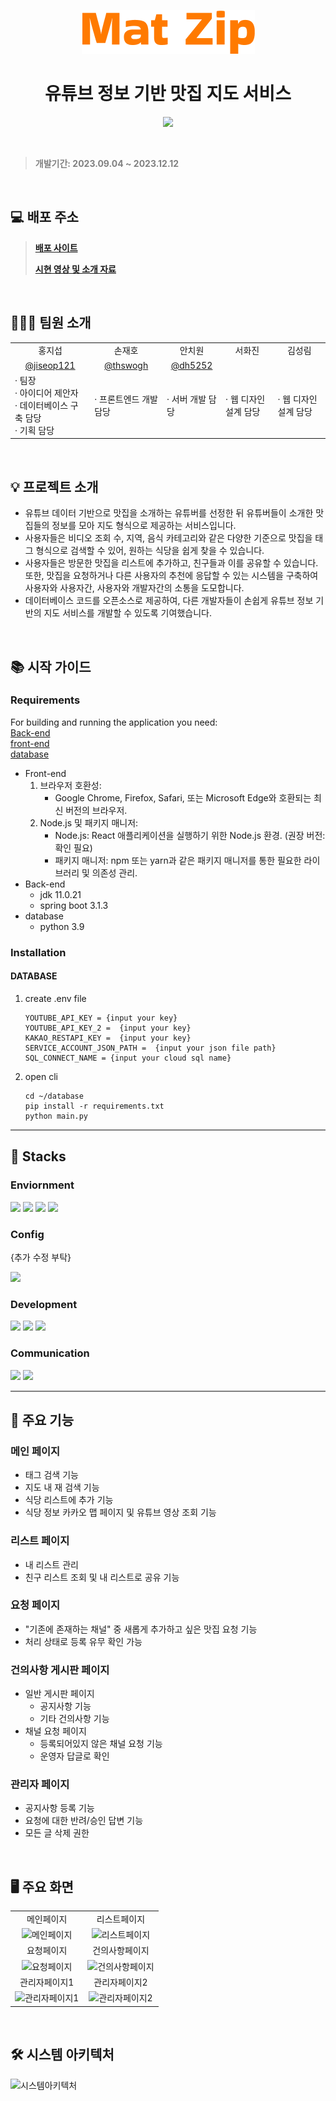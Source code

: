 
<p align="center">
  <img src="images/img_1.png" alt="맛집사이트로고">
</p>

<h1 align="center">유튜브 정보 기반 맛집 지도 서비스</h1>
<p align="center"><a href="https://hits.seeyoufarm.com"><img src="https://hits.seeyoufarm.com/api/count/incr/badge.svg?url=https%3A%2F%2Fgithub.com%2Fparkyolo%2FminiHanaInsurance&count_bg=%232BB1A9&title_bg=%23555555&icon=&icon_color=%23E7E7E7&title=hits&edge_flat=false"/></a></p>

<br>

> <p style="color:gray; font-weight:bold;"></p>
> <p style="color:gray; font-weight:bold;">개발기간: 2023.09.04 ~ 2023.12.12</p>

<br>

## 💻 배포 주소

> <p style="color:gray; font-weight:bold;"><a href="https://thswogh.github.io/Seoul_Restaurant_Map/">배포 사이트</a><p>
> <p style="color:gray; font-weight:bold;"><a href="https://docs.google.com/presentation/d/1fYYMSaQyoykspMV_Ud-pYuITTyNAPKUc/edit?usp=sharing&ouid=110693294229754667378&rtpof=true&sd=true">시현 영상 및 소개 자료</a></p>

<br>

## 🙋🏻‍♀️ 팀원 소개
<table>
    <tr>
        <td align="center">홍지섭</td>
        <td align="center">손재호</td>
        <td align="center">안치원</td>
        <td align="center">서화진</td>
        <td align="center">김성림</td>
    </tr>
    <tr>
        <td align="center"><a href="https://github.com/jiseop121">@jiseop121</a></td>
        <td align="center"><a href="https://github.com/thswogh">@thswogh</a></td>
      <td align="center"><a href="https://github.com/dh5252">@dh5252</a></td>
    </tr>
    <tr>
        <td>&middot; 팀장<br>&middot; 아이디어 제안자<br>&middot; 데이터베이스 구축 담당<br>&middot; 기획 담당</td>
        <td>&middot; 프론트엔드 개발 담당</td>
        <td>&middot; 서버 개발 담당</td>
        <td>&middot; 웹 디자인 설계 담당</td>
        <td>&middot; 웹 디자인 설계 담당</td>
    </tr>
</table>

<br>

## 💡 프로젝트 소개
- 유튜브 데이터 기반으로 맛집을 소개하는 유튜버를 선정한 뒤 유튜버들이 소개한 맛집들의 정보를 모아 지도 형식으로 제공하는 서비스입니다.
- 사용자들은 비디오 조회 수, 지역, 음식 카테고리와 같은 다양한 기준으로 맛집을 태그 형식으로 검색할 수 있어, 원하는 식당을 쉽게 찾을 수 있습니다.
- 사용자들은 방문한 맛집을 리스트에 추가하고, 친구들과 이를 공유할 수 있습니다. 또한, 맛집을 요청하거나 다른 사용자의 추천에 응답할 수 있는 시스템을 구축하여 사용자와 사용자간, 사용자와 개발자간의 소통을 도모합니다.
- 데이터베이스 코드를 오픈소스로 제공하여, 다른 개발자들이 손쉽게 유튜브 정보 기반의 지도 서비스를 개발할 수 있도록 기여했습니다.

<br>

## 📚 시작 가이드
### Requirements
For building and running the application you need: 
<br>
<a href="https://github.com/InterfaceProject-Seoul-aRestaurant-Map/Seoul_Restaurant_Map/tree/merge">Back-end</a></td>
<br>
<a href="https://github.com/InterfaceProject-Seoul-aRestaurant-Map/Seoul_Restaurant_Map/tree/front-end">front-end</a></td>
<br>
<a href="https://github.com/InterfaceProject-Seoul-aRestaurant-Map/Seoul_Restaurant_Map/tree/database">database</a></td>
<br>
- Front-end
  1. 브라우저 호환성:
      - Google Chrome, Firefox, Safari, 또는 Microsoft Edge와 호환되는 최신 버전의 브라우저.
  2. Node.js 및 패키지 매니저:
      - Node.js: React 애플리케이션을 실행하기 위한 Node.js 환경. (권장 버전: 확인 필요)
      - 패키지 매니저: npm 또는 yarn과 같은 패키지 매니저를 통한 필요한 라이브러리 및 의존성 관리.
- Back-end
  - jdk 11.0.21
  - spring boot 3.1.3
- database
  - python 3.9

### Installation

#### DATABASE
1. create .env file
    ```
    YOUTUBE_API_KEY = {input your key}
    YOUTUBE_API_KEY_2 =  {input your key}
    KAKAO_RESTAPI_KEY =  {input your key}
    SERVICE_ACCOUNT_JSON_PATH =  {input your json file path}
    SQL_CONNECT_NAME = {input your cloud sql name}
   ```
2. open cli
    ```
    cd ~/database
    pip install -r requirements.txt
    python main.py
    ```

<hr style="border:0; height:2px; background:gray;">

## 🐸 Stacks

### Enviornment
<img src="https://img.shields.io/badge/VISUAL STUDIO CODE-007ACC?style=flat-square&logo=visualstudiocode&logoColor=white">  <img src="https://img.shields.io/badge/GIT-F05032?style=flat-square&logo=git&logoColor=white">  <img src="https://img.shields.io/badge/GITHUB-181717?style=flat-square&logo=github&logoColor=white">  <img src="https://img.shields.io/badge/PyCharm-181717?style=flat-square&logo=pycharm&logoColor=white">

### Config
{추가 수정 부탁}

<img src="https://img.shields.io/badge/NPM-CB3837?style=flat-square&logo=npm&logoColor=white">

### Development
<img src="https://img.shields.io/badge/Spring-6DB33F?style=flat-square&logo=spring&logoColor=white">  <img src="https://img.shields.io/badge/React-61DAFB?style=flat-square&logo=React&logoColor=white">  <img src="https://img.shields.io/badge/Python-3776AB?style=flat-square&logo=python&logoColor=white">

### Communication
<img src="https://img.shields.io/badge/NOTION-000000?style=flat-square&logo=notion&logoColor=white">  <img src="https://img.shields.io/badge/GITHUB-181717?style=flat-square&logo=github&logoColor=white">

<hr style="border:0; height:2px; background:gray;">

## 📖 주요 기능
### 메인 페이지
- 태그 검색 기능
- 지도 내 재 검색 기능
- 식당 리스트에 추가 기능
- 식당 정보 카카오 맵 페이지 및 유튜브 영상 조회 기능

### 리스트 페이지
- 내 리스트 관리
- 친구 리스트 조회 및 내 리스트로 공유 기능
  
### 요청 페이지
- "기존에 존재하는 채널" 중 새롭게 추가하고 싶은 맛집 요청 기능
- 처리 상태로 등록 유무 확인 가능
### 건의사항 게시판 페이지
- 일반 게시판 페이지
  - 공지사항 기능
  - 기타 건의사항 기능
- 채널 요청 페이지
  - 등록되어있지 않은 채널 요청 기능
  - 운영자 답글로 확인
### 관리자 페이지
- 공지사항 등록 기능
- 요청에 대한 반려/승인 답변 기능
- 모든 글 삭제 권한
 
<br>

## 🖥️ 주요 화면
<table>
    <tr>
        <td align="center">메인페이지</td>
        <td align="center">리스트페이지</td>
    </tr>
    <tr>
        <td align="center"><span><img height="100%" src="https://ifh.cc/g/kcBdYq.jpg" alt="메인페이지"></span></td>
        <td align="center"><span><img height="100%" src="https://ifh.cc/g/S9dZt6.jpg" alt="리스트페이지"></span></td>
    </tr>
    <tr>
        <td align="center">요청페이지</td>
        <td align="center">건의사항페이지</td>
    </tr>
    <tr>
        <td align="center"><span><img height="100%" src="https://ifh.cc/g/oOm5d3.jpg" alt="요청페이지"></span></td>
        <td align="center"><span><img height="100%" src="https://ifh.cc/g/NQ2jd9.jpg" alt="건의사항페이지"></span></td>
    </tr>
  <tr>
        <td align="center">관리자페이지1</td>
        <td align="center">관리자페이지2</td>
    </tr>
    <tr>
        <td align="center"><span><img height="100%" src="https://ifh.cc/g/Mz31WL.jpg" alt="관리자페이지1"></span></td>
        <td align="center"><span><img height="100%" src="https://ifh.cc/g/ttsfxT.jpg" alt="관리자페이지2"></span></td>
    </tr>
</table>

<br>

## 🛠️ 시스템 아키텍처
![시스템아키텍처](images/img.png)
